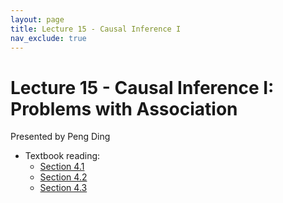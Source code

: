 ```yaml
---
layout: page
title: Lecture 15 - Causal Inference I
nav_exclude: true
---
```


# Lecture 15 - Causal Inference I: Problems with Association

Presented by Peng Ding

- Textbook reading:
  - [Section 4.1](https://data102.org/ds-102-book/content/chapters/04/01_association_correlation_causation.html)
  - [Section 4.2](https://data102.org/ds-102-book/content/chapters/04/02_quantifying_association.html)
  - [Section 4.3](https://data102.org/ds-102-book/content/chapters/04/03_causality.html)
